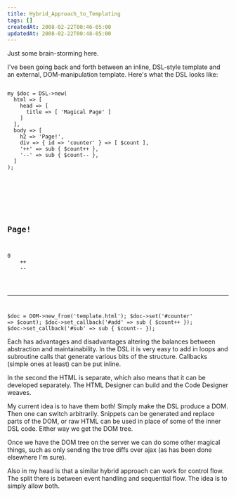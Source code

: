 ```yaml
---
title: Hybrid_Approach_to_Templating
tags: []
createdAt: 2008-02-22T00:46-05:00
updatedAt: 2008-02-22T00:48-05:00
---
```


Just some brain-storming here.

I've been going back and forth between an inline, DSL-style template and an external, DOM-manipulation template. Here's what the DSL looks like:

<code>
my $doc = DSL->new(
  html => [
    head => [
      title => [ 'Magical Page' ]
    ]
  ],
  body => [
    h2 => 'Page!',
    div => { id => 'counter' } => [ $count ],
    '++' => sub { $count++ },
    '--' => sub { $count-- },
  ]
);
</code>

<code>
<html>
  <head>
    <title>Magical Page</title>
  </head>
  <body>
    <h2>Page!</h2>
    <div id="counter">0</counter>
    <a id="add">++</a>
    <a id="sub">--</a>
  </body>
</html>

---------

$doc = DOM->new_from('template.html');
$doc->set('#counter' => $count);
$doc->set_callback('#add' => sub { $count++ });
$doc->set_callback('#sub' => sub { $count-- });
</code>

Each has advantages and disadvantages altering the balances between abstraction and maintainability. In the DSL it is very easy to add in loops and subroutine calls that generate various bits of the structure. Callbacks (simple ones at least) can be put inline.

In the second the HTML is separate, which also means that it can be developed separately. The HTML Designer can build and the Code Designer weaves.

My current idea is to have them both! Simply make the DSL produce a DOM. Then one can switch arbitrarily. Snippets can be generated and replace parts of the DOM, or raw HTML can be used in place of some of the inner DSL code. Either way we get the DOM tree.

Once we have the DOM tree on the server we can do some other magical things, such as only sending the tree diffs over ajax (as has been done elsewhere I'm sure).

Also in my head is that a similar hybrid approach can work for control flow. The split there is between event handling and sequential flow. The idea is to simply allow both.

